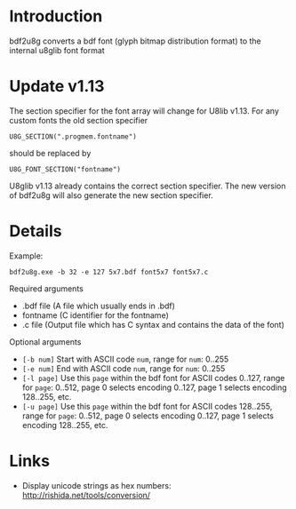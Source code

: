 # Introduction #


bdf2u8g converts a bdf font (glyph bitmap distribution format) to the internal u8glib font format

# Update v1.13 #

The section specifier for the font array will change for U8lib v1.13. For any custom fonts the old section specifier
```
U8G_SECTION(".progmem.fontname")
```
should be replaced by
```
U8G_FONT_SECTION("fontname")
```
U8glib v1.13 already contains the correct section specifier. The new version of bdf2u8g will also generate the new section specifier.



# Details #

Example:
```
bdf2u8g.exe -b 32 -e 127 5x7.bdf font5x7 font5x7.c
```

Required arguments

  * .bdf file (A file which usually ends in .bdf)
  * fontname (C identifier for the fontname)
  * .c file (Output file which has C syntax and contains the data of the font)

Optional arguments
  * `[-b num]` Start with ASCII code `num`, range for `num`: 0..255
  * `[-e num]` End with ASCII code `num`, range for `num`: 0..255
  * `[-l page]` Use this `page` within the bdf font for ASCII codes 0..127, range for `page`: 0..512, page 0 selects encoding 0..127, page 1 selects encoding 128..255, etc.
  * `[-u page]` Use this `page` within the bdf font for ASCII codes 128..255, range for `page`: 0..512, page 0 selects encoding 0..127, page 1 selects encoding 128..255, etc.

# Links #

  * Display unicode strings as hex numbers: http://rishida.net/tools/conversion/